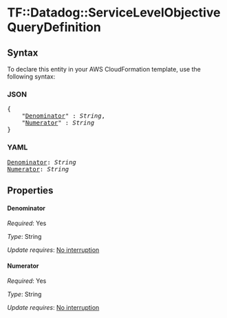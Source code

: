 # TF::Datadog::ServiceLevelObjective QueryDefinition

## Syntax

To declare this entity in your AWS CloudFormation template, use the following syntax:

### JSON

<pre>
{
    "<a href="#denominator" title="Denominator">Denominator</a>" : <i>String</i>,
    "<a href="#numerator" title="Numerator">Numerator</a>" : <i>String</i>
}
</pre>

### YAML

<pre>
<a href="#denominator" title="Denominator">Denominator</a>: <i>String</i>
<a href="#numerator" title="Numerator">Numerator</a>: <i>String</i>
</pre>

## Properties

#### Denominator

_Required_: Yes

_Type_: String

_Update requires_: [No interruption](https://docs.aws.amazon.com/AWSCloudFormation/latest/UserGuide/using-cfn-updating-stacks-update-behaviors.html#update-no-interrupt)

#### Numerator

_Required_: Yes

_Type_: String

_Update requires_: [No interruption](https://docs.aws.amazon.com/AWSCloudFormation/latest/UserGuide/using-cfn-updating-stacks-update-behaviors.html#update-no-interrupt)

